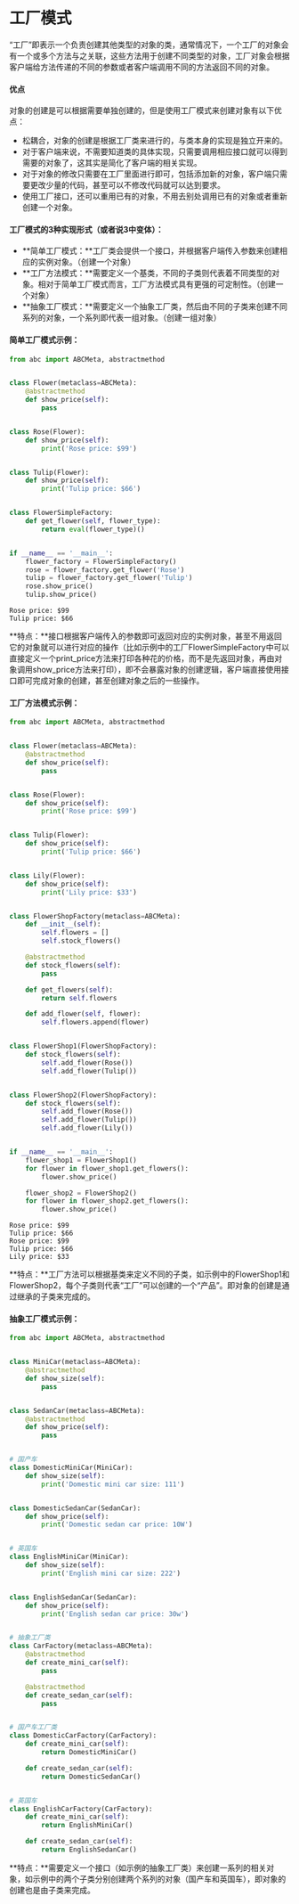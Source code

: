 # 工厂模式

“工厂”即表示一个负责创建其他类型的对象的类，通常情况下，一个工厂的对象会有一个或多个方法与之关联，这些方法用于创建不同类型的对象，工厂对象会根据客户端给方法传递的不同的参数或者客户端调用不同的方法返回不同的对象。

#### **优点**

对象的创建是可以根据需要单独创建的，但是使用工厂模式来创建对象有以下优点：

* 松耦合，对象的创建是根据工厂类来进行的，与类本身的实现是独立开来的。
* 对于客户端来说，不需要知道类的具体实现，只需要调用相应接口就可以得到需要的对象了，这其实是简化了客户端的相关实现。
* 对于对象的修改只需要在工厂里面进行即可，包括添加新的对象，客户端只需要更改少量的代码，甚至可以不修改代码就可以达到要求。
* 使用工厂接口，还可以重用已有的对象，不用去别处调用已有的对象或者重新创建一个对象。

#### 工厂模式的3种实现形式（或者说3中变体）：

* **简单工厂模式：**工厂类会提供一个接口，并根据客户端传入参数来创建相应的实例对象。（创建一个对象）
* **工厂方法模式：**需要定义一个基类，不同的子类则代表着不同类型的对象。相对于简单工厂模式而言，工厂方法模式具有更强的可定制性。（创建一个对象）
* **抽象工厂模式：**需要定义一个抽象工厂类，然后由不同的子类来创建不同系列的对象，一个系列即代表一组对象。（创建一组对象）

#### **简单工厂模式示例：**

```py
from abc import ABCMeta, abstractmethod


class Flower(metaclass=ABCMeta):
    @abstractmethod
    def show_price(self):
        pass


class Rose(Flower):
    def show_price(self):
        print('Rose price: $99')


class Tulip(Flower):
    def show_price(self):
        print('Tulip price: $66')


class FlowerSimpleFactory:
    def get_flower(self, flower_type):
        return eval(flower_type)()


if __name__ == '__main__':
    flower_factory = FlowerSimpleFactory()
    rose = flower_factory.get_flower('Rose')
    tulip = flower_factory.get_flower('Tulip')
    rose.show_price()
    tulip.show_price()
```

```
Rose price: $99
Tulip price: $66
```

**特点：**接口根据客户端传入的参数即可返回对应的实例对象，甚至不用返回它的对象就可以进行对应的操作（比如示例中的工厂FlowerSimpleFactory中可以直接定义一个print\_price方法来打印各种花的价格，而不是先返回对象，再由对象调用show\_price方法来打印），即不会暴露对象的创建逻辑，客户端直接使用接口即可完成对象的创建，甚至创建对象之后的一些操作。

#### 工厂方法模式示例：

```py
from abc import ABCMeta, abstractmethod


class Flower(metaclass=ABCMeta):
    @abstractmethod
    def show_price(self):
        pass


class Rose(Flower):
    def show_price(self):
        print('Rose price: $99')


class Tulip(Flower):
    def show_price(self):
        print('Tulip price: $66')


class Lily(Flower):
    def show_price(self):
        print('Lily price: $33')


class FlowerShopFactory(metaclass=ABCMeta):
    def __init__(self):
        self.flowers = []
        self.stock_flowers()

    @abstractmethod
    def stock_flowers(self):
        pass

    def get_flowers(self):
        return self.flowers

    def add_flower(self, flower):
        self.flowers.append(flower)


class FlowerShop1(FlowerShopFactory):
    def stock_flowers(self):
        self.add_flower(Rose())
        self.add_flower(Tulip())


class FlowerShop2(FlowerShopFactory):
    def stock_flowers(self):
        self.add_flower(Rose())
        self.add_flower(Tulip())
        self.add_flower(Lily())


if __name__ == '__main__':
    flower_shop1 = FlowerShop1()
    for flower in flower_shop1.get_flowers():
        flower.show_price()

    flower_shop2 = FlowerShop2()
    for flower in flower_shop2.get_flowers():
        flower.show_price()
```

```
Rose price: $99
Tulip price: $66
Rose price: $99
Tulip price: $66
Lily price: $33
```

**特点：**工厂方法可以根据基类来定义不同的子类，如示例中的FlowerShop1和FlowerShop2，每个子类则代表“工厂”可以创建的一个“产品”。即对象的创建是通过继承的子类来完成的。

#### 抽象工厂模式示例：

```py
from abc import ABCMeta, abstractmethod


class MiniCar(metaclass=ABCMeta):
    @abstractmethod
    def show_size(self):
        pass


class SedanCar(metaclass=ABCMeta):
    @abstractmethod
    def show_price(self):
        pass


# 国产车
class DomesticMiniCar(MiniCar):
    def show_size(self):
        print('Domestic mini car size: 111')


class DomesticSedanCar(SedanCar):
    def show_price(self):
        print('Domestic sedan car price: 10W')


# 英国车
class EnglishMiniCar(MiniCar):
    def show_size(self):
        print('English mini car size: 222')


class EnglishSedanCar(SedanCar):
    def show_price(self):
        print('English sedan car price: 30w')


# 抽象工厂类
class CarFactory(metaclass=ABCMeta):
    @abstractmethod
    def create_mini_car(self):
        pass

    @abstractmethod
    def create_sedan_car(self):
        pass


# 国产车工厂类
class DomesticCarFactory(CarFactory):
    def create_mini_car(self):
        return DomesticMiniCar()

    def create_sedan_car(self):
        return DomesticSedanCar()


# 英国车
class EnglishCarFactory(CarFactory):
    def create_mini_car(self):
        return EnglishMiniCar()

    def create_sedan_car(self):
        return EnglishSedanCar()
```

**特点：**需要定义一个接口（如示例的抽象工厂类）来创建一系列的相关对象，如示例中的两个子类分别创建两个系列的对象（国产车和英国车），即对象的创建也是由子类来完成。

